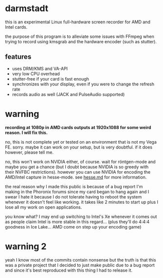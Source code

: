 # darmstadt

this is an experimental Linux full-hardware screen recorder for AMD and Intel cards.

the purpose of this program is to alleviate some issues with FFmpeg when trying to record using kmsgrab and the hardware encoder (such as stutter).

## features

- uses DRM/KMS and VA-API
- very low CPU overhead
- stutter-free if your card is fast enough
- synchronizes with your display, even if you were to change the refresh rate
- records audio as well (JACK and PulseAudio supported)

# warning

**recording at 1080p in AMD cards outputs at 1920x1088 for some weird reason. I will fix this.**

no, this is not complete yet or tested on an environment that is not my Vega FE. sorry.
maybe it can work on your setup, but is very doubtful. if it does however, please tell me.

no, this won't work on NVIDIA either, of course. wait for röntgen-mode and maybe you get a chance (but I doubt because NVIDIA is so greedy with their NVFBC restrictions).
however you can use NVIDIA for encoding the AMD/Intel capture in hesse-mode. see [hesse.md](hesse.md) for more information.

the real reason why I made this public is because of a bug report I'm making in the Phoronix forums since my card began to hang again and I swear I hate it because I do not tolerate having to reboot the system whenever it doesn't feel like working. it takes like 2 minutes to start up plus I lose all my work on open applications.

you know what? I may end up switching to Intel's Xe whenever it comes out as people claim Intel is more stable in this regard... (plus they'll do 4:4:4 goodness in Ice Lake... AMD come on step up your encoding game)

# warning 2

yeah I know most of the commits contain nonsense but the truth is that this was a private project that I decided to just make public due to a bug report and since it's best reproduced with this thing I had to release it.
